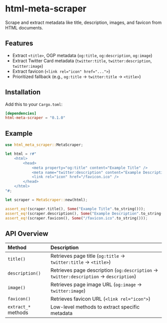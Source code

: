 # html-meta-scraper

Scrape and extract metadata like title, description, images, and favicon from HTML documents.

## Features

- Extract `<title>`, OGP metadata (`og:title`, `og:description`, `og:image`)
- Extract Twitter Card metadata (`twitter:title`, `twitter:description`, `twitter:image`)
- Extract favicon (`<link rel="icon" href="...">`)
- Prioritized fallback (e.g., `og:title` → `twitter:title` → `<title>`)

## Installation

Add this to your `Cargo.toml`:

```toml
[dependencies]
html-meta-scraper = "0.1.0"
```

## Example

```rust
use html_meta_scraper::MetaScraper;

let html = r#"
    <html>
        <head>
            <meta property="og:title" content="Example Title" />
            <meta name="twitter:description" content="Example Description" />
            <link rel="icon" href="/favicon.ico" />
        </head>
    </html>
"#;

let scraper = MetaScraper::new(html);

assert_eq!(scraper.title(), Some("Example Title".to_string()));
assert_eq!(scraper.description(), Some("Example Description".to_string()));
assert_eq!(scraper.favicon(), Some("/favicon.ico".to_string()));
```

## API Overview

| Method              | Description                                                                           |
| :------------------ | :------------------------------------------------------------------------------------ |
| `title()`           | Retrieves page title (`og:title` → `twitter:title` → `<title>`)                       |
| `description()`     | Retrieves page description (`og:description` → `twitter:description` → `description`) |
| `image()`           | Retrieves page image URL (`og:image` → `twitter:image`)                               |
| `favicon()`         | Retrieves favicon URL (`<link rel="icon">`)                                           |
| `extract_*` methods | Low-level methods to extract specific metadata                                        |
